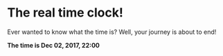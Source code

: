 # The real time clock!

Ever wanted to know what the time is? Well, your journey is about to end!

**The time is Dec 02, 2017, 22:00**